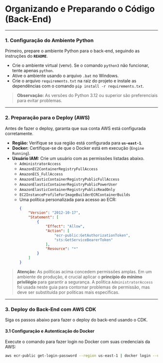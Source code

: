 # Organizando e Preparando o Código (Back-End)

---

### 1. Configuração do Ambiente Python

Primeiro, prepare o ambiente Python para o back-end, seguindo as instruções do **`README`**.

* Crie o ambiente virtual (venv). Se o comando `python3` não funcionar, tente apenas `python`.
* Ative o ambiente usando o arquivo `.bat` no Windows.
* Crie o arquivo `requirements.txt` na raiz do projeto e instale as dependências com o comando `pip install -r requirements.txt`.

> **Observação:** As versões do Python 3.12 ou superior são preferenciais para evitar problemas.

---

### 2. Preparação para o Deploy (AWS)

Antes de fazer o deploy, garanta que sua conta AWS está configurada corretamente.

* **Região:** Verifique se sua região está configurada para **`us-east-1`**.
* **Docker:** Certifique-se de que o Docker está em execução (`Engine Running`).
* **Usuário IAM:** Crie um usuário com as permissões listadas abaixo.
    * `AdministratorAccess`
    * `AmazonEC2ContainerRegistryFullAccess`
    * `AmazonECS_FullAccess`
    * `AmazonElasticContainerRegistryPublicFullAccess`
    * `AmazonElasticContainerRegistryPublicPowerUser`
    * `AmazonElasticContainerRegistryPublicReadOnly`
    * `EC2InstanceProfileForImageBuilderECRContainerBuilds`
    * Uma política personalizada para acesso ao ECR:
        ```json
        {
            "Version": "2012-10-17",
            "Statement": [
                {
                    "Effect": "Allow",
                    "Action": [
                        "ecr-public:GetAuthorizationToken",
                        "sts:GetServiceBearerToken"
                    ],
                    "Resource": "*"
                }
            ]
        }
        ```
> **Atenção:** As políticas acima concedem permissões amplas. Em um ambiente de produção, é crucial aplicar o **princípio do mínimo privilégio** para garantir a segurança. A política `AdministratorAccess` foi usada neste guia para contornar problemas de permissão, mas deve ser substituída por políticas mais específicas.

---

### 3. Deploy do Back-End com AWS CDK

Siga os passos abaixo para fazer o deploy do back-end usando o CDK.

#### **3.1 Configuração e Autenticação do Docker**

Execute o comando para fazer login no Docker com suas credenciais da AWS:

```bash
aws ecr-public get-login-password --region us-east-1 | docker login --username AWS --password-stdin public.ecr.aws
